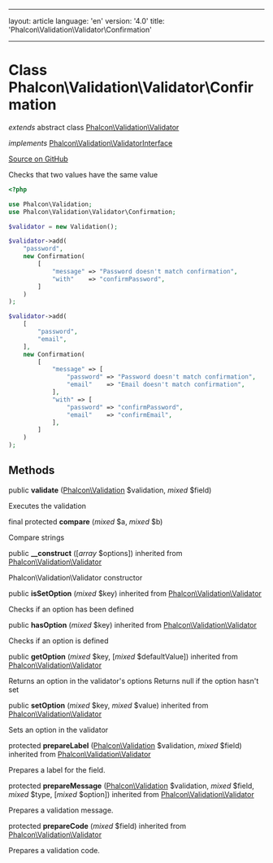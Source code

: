 * * *

layout: article language: 'en' version: '4.0' title: 'Phalcon\Validation\Validator\Confirmation'

* * *

# Class **Phalcon\Validation\Validator\Confirmation**

*extends* abstract class [Phalcon\Validation\Validator](/4.0/en/api/Phalcon_Validation_Validator)

*implements* [Phalcon\Validation\ValidatorInterface](/4.0/en/api/Phalcon_Validation_ValidatorInterface)

<a href="https://github.com/phalcon/cphalcon/tree/v4.0.0/phalcon/validation/validator/confirmation.zep" class="btn btn-default btn-sm">Source on GitHub</a>

Checks that two values have the same value

```php
<?php

use Phalcon\Validation;
use Phalcon\Validation\Validator\Confirmation;

$validator = new Validation();

$validator->add(
    "password",
    new Confirmation(
        [
            "message" => "Password doesn't match confirmation",
            "with"    => "confirmPassword",
        ]
    )
);

$validator->add(
    [
        "password",
        "email",
    ],
    new Confirmation(
        [
            "message" => [
                "password" => "Password doesn't match confirmation",
                "email"    => "Email doesn't match confirmation",
            ],
            "with" => [
                "password" => "confirmPassword",
                "email"    => "confirmEmail",
            ],
        ]
    )
);

```

## Methods

public **validate** ([Phalcon\Validation](/4.0/en/api/Phalcon_Validation) $validation, *mixed* $field)

Executes the validation

final protected **compare** (*mixed* $a, *mixed* $b)

Compare strings

public **__construct** ([*array* $options]) inherited from [Phalcon\Validation\Validator](/4.0/en/api/Phalcon_Validation_Validator)

Phalcon\Validation\Validator constructor

public **isSetOption** (*mixed* $key) inherited from [Phalcon\Validation\Validator](/4.0/en/api/Phalcon_Validation_Validator)

Checks if an option has been defined

public **hasOption** (*mixed* $key) inherited from [Phalcon\Validation\Validator](/4.0/en/api/Phalcon_Validation_Validator)

Checks if an option is defined

public **getOption** (*mixed* $key, [*mixed* $defaultValue]) inherited from [Phalcon\Validation\Validator](/4.0/en/api/Phalcon_Validation_Validator)

Returns an option in the validator's options Returns null if the option hasn't set

public **setOption** (*mixed* $key, *mixed* $value) inherited from [Phalcon\Validation\Validator](/4.0/en/api/Phalcon_Validation_Validator)

Sets an option in the validator

protected **prepareLabel** ([Phalcon\Validation](/4.0/en/api/Phalcon_Validation) $validation, *mixed* $field) inherited from [Phalcon\Validation\Validator](/4.0/en/api/Phalcon_Validation_Validator)

Prepares a label for the field.

protected **prepareMessage** ([Phalcon\Validation](/4.0/en/api/Phalcon_Validation) $validation, *mixed* $field, *mixed* $type, [*mixed* $option]) inherited from [Phalcon\Validation\Validator](/4.0/en/api/Phalcon_Validation_Validator)

Prepares a validation message.

protected **prepareCode** (*mixed* $field) inherited from [Phalcon\Validation\Validator](/4.0/en/api/Phalcon_Validation_Validator)

Prepares a validation code.